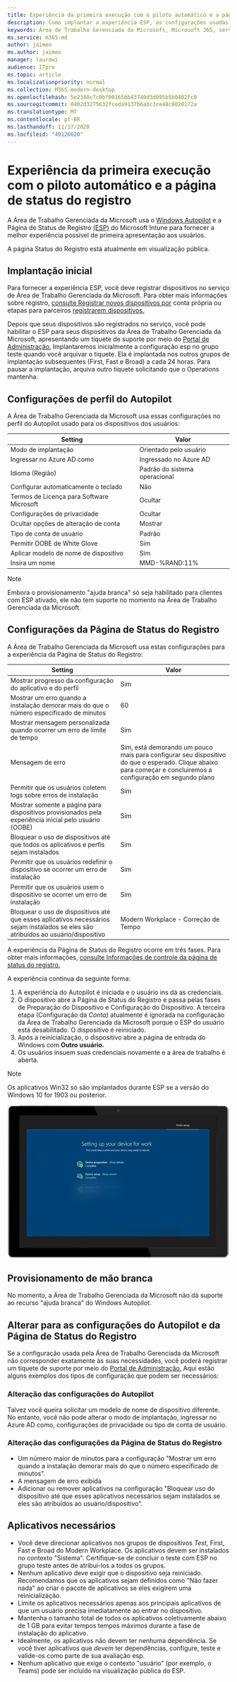 ```yaml
---
title: Experiência da primeira execução com o piloto automático e a página de status do registro
description: Como implantar a experiência ESP, as configurações usadas e as alterações de configuração
keywords: Área de Trabalho Gerenciada da Microsoft, Microsoft 365, serviço, documentação
ms.service: m365-md
author: jaimeo
ms.author: jaimeo
manager: laurawi
audience: ITpro
ms.topic: article
ms.localizationpriority: normal
ms.collection: M365-modern-desktop
ms.openlocfilehash: 5e2340c7c0bf00165bb43740d3d095b5b0402fc0
ms.sourcegitcommit: 0402d3275632fceda9137b6abc3ce48c8020172a
ms.translationtype: MT
ms.contentlocale: pt-BR
ms.lasthandoff: 11/17/2020
ms.locfileid: "49126620"
---
```

# <a name="first-run-experience-with-autopilot-and-the-enrollment-status-page"></a>Experiência da primeira execução com o piloto automático e a página de status do registro

A Área de Trabalho Gerenciada da Microsoft usa o [Windows Autopilot](https://docs.microsoft.com/windows/deployment/windows-autopilot/windows-autopilot) e a Página de Status de Registro [(ESP)](https://docs.microsoft.com/windows/deployment/windows-autopilot/enrollment-status) do Microsoft Intune para fornecer a melhor experiência possível de primeira apresentação aos usuários.

A página Status do Registro está atualmente em visualização pública.

## <a name="initial-deployment"></a>Implantação inicial

Para fornecer a experiência ESP, você deve registrar dispositivos no serviço de Área de Trabalho Gerenciada da Microsoft. Para obter mais informações sobre registro, [consulte Registrar novos dispositivos por](../get-started/register-devices-self.md) conta própria ou etapas para parceiros [registrarem dispositivos.](../get-started/register-devices-partner.md)

Depois que seus dispositivos são registrados no serviço, você pode habilitar o ESP para seus dispositivos da Área de Trabalho Gerenciada da Microsoft, apresentando um tíquete de suporte por meio do [Portal de Administração.](https://portal.azure.com/) Implantaremos inicialmente a configuração esp no grupo teste quando você arquivar o tíquete. Ela é implantada nos outros grupos de implantação subsequentes (First, Fast e Broad) a cada 24 horas. Para pausar a implantação, arquiva outro tíquete solicitando que o Operations mantenha.

## <a name="autopilot-profile-settings"></a>Configurações de perfil do Autopilot

A Área de Trabalho Gerenciada da Microsoft usa essas configurações no perfil do Autopilot usado para os dispositivos dos usuários:


|Setting  |Valor  |
|---------|---------|
|Modo de implantação |  Orientado pelo usuário       |
|Ingressar no Azure AD como     |  Ingressado no Azure AD       |
|Idioma (Região)     | Padrão do sistema operacional        |
|Configurar automaticamente o teclado     | Não        |
|Termos de Licença para Software Microsoft     |  Ocultar       |
|Configurações de privacidade     | Ocultar        |
|Ocultar opções de alteração de conta     | Mostrar        |
|Tipo de conta de usuário     |  Padrão       |
|Permitir OOBE de White Glove     |  Sim       |
|Aplicar modelo de nome de dispositivo     | Sim        |
|Insira um nome     | MMD-%RAND:11%        |

> [!NOTE]
> Embora o provisionamento "ajuda branca" só seja habilitado para clientes com ESP ativado, ele não tem suporte no momento na Área de Trabalho Gerenciada da Microsoft.

## <a name="enrollment-status-page-settings"></a>Configurações da Página de Status do Registro

A Área de Trabalho Gerenciada da Microsoft usa estas configurações para a experiência da Página de Status do Registro:


|Setting  |Valor  |
|---------|---------|
|Mostrar progresso da configuração do aplicativo e do perfil     | Sim        |
|Mostrar um erro quando a instalação demorar mais do que o número especificado de minutos     |  60       |
|Mostrar mensagem personalizada quando ocorrer um erro de limite de tempo     |  Sim       |
|Mensagem de erro     | Sim, está demorando um pouco mais para configurar seu dispositivo do que o esperado. Clique abaixo para começar e concluiremos a configuração em segundo plano        |
|Permitir que os usuários coletem logs sobre erros de instalação     |  Sim       |
|Mostrar somente a página para dispositivos provisionados pela experiência inicial pelo usuário (OOBE)     | Sim        |
|Bloquear o uso de dispositivos até que todos os aplicativos e perfis sejam instalados     |  Sim       |
|Permitir que os usuários redefinir o dispositivo se ocorrer um erro de instalação     |  Sim       |
|Permitir que os usuários usem o dispositivo se ocorrer um erro de instalação     |  Sim       |
|Bloquear o uso de dispositivos até que esses aplicativos necessários sejam instalados se eles são atribuídos ao usuário/dispositivo     |  Modern Workplace - Correção de Tempo       |



A experiência da Página de Status do Registro ocorre em três fases. Para obter mais informações, [consulte Informações de controle da página de status do registro.](https://docs.microsoft.com/mem/intune/enrollment/windows-enrollment-status#enrollment-status-page-tracking-information)

A experiência continua da seguinte forma:

1. A experiência do Autopilot é iniciada e o usuário ins dá as credenciais.
2. O dispositivo abre a Página de Status do Registro e passa pelas fases de Preparação do Dispositivo e Configuração do Dispositivo. A terceira etapa (Configuração da *Conta)* atualmente é ignorada na configuração da Área de Trabalho Gerenciada da Microsoft porque o ESP do usuário está desabilitado. O dispositivo é reiniciado.
3. Após a reinicialização, o dispositivo abre a página de entrada do Windows com **Outro usuário.**
4. Os usuários insuem suas credenciais novamente e a área de trabalho é aberta.

> [!NOTE]
> Os aplicativos Win32 só são implantados durante ESP se a versão do Windows 10 for 1903 ou posterior.

![Página inicial da configuração do Autopilot mostrando as fases de "preparação do dispositivo" e "configuração do dispositivo".](../../media/mmd-autopilot-screenshot.png)

## <a name="white-glove-provisioning"></a>Provisionamento de mão branca

No momento, a Área de Trabalho Gerenciada da Microsoft não dá suporte ao recurso "ajuda branca" do Windows Autopilot.

## <a name="change-to-autopilot-and-enrollment-status-page-settings"></a>Alterar para as configurações do Autopilot e da Página de Status do Registro

Se a configuração usada pela Área de Trabalho Gerenciada da Microsoft não corresponder exatamente às suas necessidades, você poderá registrar um tíquete de suporte por meio do [Portal de Administração.](https://portal.azure.com/) Aqui estão alguns exemplos dos tipos de configuração que podem ser necessários:

### <a name="autopilot-settings-change"></a>Alteração das configurações do Autopilot

Talvez você queira solicitar um modelo de nome de dispositivo diferente. No entanto, você não pode alterar o modo de implantação, ingressar no Azure AD como, configurações de privacidade ou tipo de conta de usuário.

### <a name="enrollment-status-page-settings-change"></a>Alteração das configurações da Página de Status do Registro

- Um número maior de minutos para a configuração "Mostrar um erro quando a instalação demorar mais do que o número especificado de minutos".
- A mensagem de erro exibida
- Adicionar ou remover aplicativos na configuração "Bloquear uso do dispositivo até que esses aplicativos necessários sejam instalados se eles são atribuídos ao usuário/dispositivo".

## <a name="required-applications"></a>Aplicativos necessários

- Você deve direcionar aplicativos nos grupos de dispositivos *Test,* First, Fast e Broad do Modern Workplace. Os aplicativos devem ser instalados no contexto "Sistema". Certifique-se de concluir o teste com ESP no grupo teste antes de atribuí-los a todos os grupos.
- Nenhum aplicativo deve exigir que o dispositivo seja reiniciado. Recomendamos que os aplicativos sejam definidos como "Não fazer nada" ao criar o pacote de aplicativos se eles exigirem uma reinicialização.
- Limite os aplicativos necessários apenas aos principais aplicativos de que um usuário precisa imediatamente ao entrar no dispositivo.
- Mantenha o tamanho total de todos os aplicativos coletivamente abaixo de 1 GB para evitar tempos tempos máximos durante a fase de instalação do aplicativo.
- Idealmente, os aplicativos não devem ter nenhuma dependência. Se você tiver aplicativos que *devem* ter dependências, configure, teste e valide-os como parte de sua avaliação esp.
- Nenhum aplicativo que exige o contexto "usuário" (por exemplo, o Teams) pode ser incluído na visualização pública do ESP.
